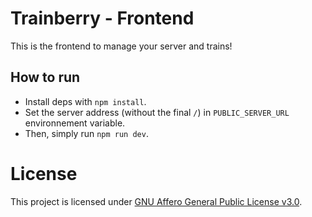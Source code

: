 # Trainberry - Frontend

This is the frontend to manage your server and trains!

## How to run

* Install deps with `npm install`.
* Set the server address (without the final `/`) in `PUBLIC_SERVER_URL` environnement variable.
* Then, simply run `npm run dev`.

# License

This project is licensed under [GNU Affero General Public License v3.0](https://choosealicense.com/licenses/agpl-3.0/).

